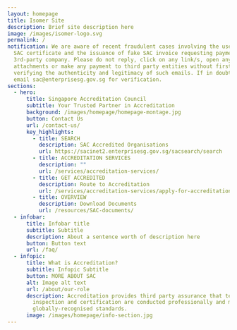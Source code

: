 ```yaml
---
layout: homepage
title: Isomer Site
description: Brief site description here
image: /images/isomer-logo.svg
permalink: /
notification: We are aware of recent fraudulent cases involving the use of fake
  SAC certificate and the issuance of fake SAC invoice requesting payment to a
  3rd-party company. Please do not reply, click on any link/s, open any
  attachments or make any payment to third party entities without first
  verifying the authenticity and legitimacy of such emails. If in doubt, please
  email sac@enterprisesg.gov.sg for verification.
sections:
  - hero:
      title: Singapore Accreditation Council
      subtitle: Your Trusted Partner in Accreditation
      background: /images/homepage/homepage-montage.jpg
      button: Contact Us
      url: /contact-us/
      key_highlights:
        - title: SEARCH
          description: SAC Accredited Organisations
          url: https://sacinet2.enterprisesg.gov.sg/sacsearch/search
        - title: ACCREDITATION SERVICES
          description: ""
          url: /services/accreditation-services/
        - title: GET ACCREDITED
          description: Route to Accreditation
          url: /services/accreditation-services/apply-for-accreditation
        - title: OVERVIEW
          description: Download Documents
          url: /resources/SAC-documents/
  - infobar:
      title: Infobar title
      subtitle: Subtitle
      description: About a sentence worth of description here
      button: Button text
      url: /faq/
  - infopic:
      title: What is Accreditation?
      subtitle: Infopic Subtitle
      button: MORE ABOUT SAC
      alt: Image alt text
      url: /about/our-role
      description: Accreditation provides third party assurance that testing,
        inspection and certification are conducted professionally and meet
        globally-recognised standards.
      image: /images/homepage/info-section.jpg
---
```

